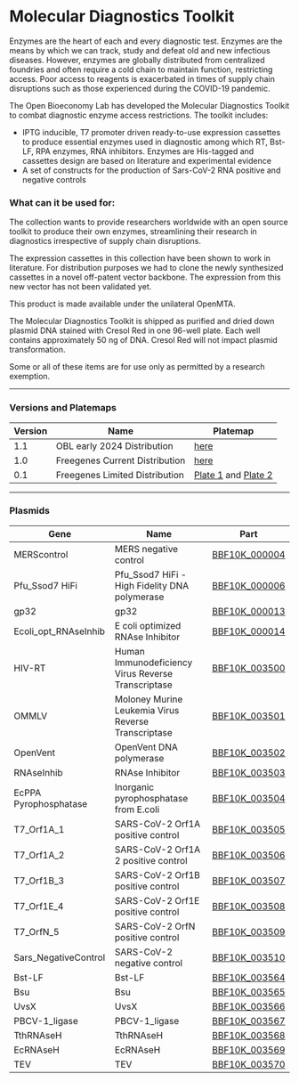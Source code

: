 # Molecular Diagnostics Toolkit

Enzymes are the heart of each and every diagnostic test. Enzymes are the means by which we can track, study and defeat old and new infectious diseases.
However, enzymes are globally distributed from centralized foundries and often require a cold chain to maintain function, restricting access.
Poor access to reagents is exacerbated in times of supply chain disruptions such as those experienced during the COVID-19 pandemic.

The Open Bioeconomy Lab has developed the Molecular Diagnostics Toolkit to combat diagnostic enzyme access restrictions. The toolkit includes:

- IPTG inducible, T7 promoter driven ready-to-use expression cassettes to produce essential enzymes used in diagnostic among which RT, Bst-LF, RPA enzymes, RNA inhibitors.
Enzymes are His-tagged and cassettes design are based on literature and experimental evidence
- A set of constructs for the production of Sars-CoV-2 RNA positive and negative controls

### What can it be used for:

The collection wants to provide researchers worldwide with an open source toolkit to produce their own enzymes, streamlining their research in
diagnostics irrespective of supply chain disruptions.

The expression cassettes in this collection have been shown to work in literature. For distribution purposes we had to clone the newly synthesized
cassettes in a novel off-patent vector backbone. The expression from this new vector has not been validated yet.

This product is made available under the unilateral OpenMTA. 

The Molecular Diagnostics Toolkit is shipped as purified and dried down plasmid DNA stained with Cresol Red in one 96-well plate. Each well contains approximately 50 ng of DNA. Cresol Red will not impact plasmid transformation.

Some or all of these items are for use only as permitted by a research exemption.

---

### Versions and Platemaps

|Version|Name|Platemap|
|---|---|---|
|1.1|OBL early 2024 Distribution|[here](https://github.com/Reclone-org/Open-DNA-Collections/blob/main/Molecular%20Diagnostics%20Toolkit/Platemaps/MDT-v1_1.csv)
|1.0|Freegenes Current Distribution|[here](https://github.com/Reclone-org/Open-DNA-Collections/tree/main/Molecular%20Diagnostics%20Toolkit/Platemaps/MDT-v1_0.csv)|
|0.1|Freegenes Limited Distribution|[Plate 1](https://github.com/Reclone-org/Open-DNA-Collections/tree/main/Molecular%20Diagnostics%20Toolkit/Platemaps/MDT-v0_1-1.csv) and [Plate 2](https://github.com/Reclone-org/Open-DNA-Collections/tree/main/Molecular%20Diagnostics%20Toolkit/Platemaps/MDT-v0_1-2.csv)|

---

### Plasmids

|Gene|Name|Part|
|---|---|---|
| MERScontrol | MERS negative control | [BBF10K_000004](https://github.com/Reclone-org/Open-DNA-Collections/blob/main/Molecular%20Diagnostics%20Toolkit/Plasmids_Genbank/BBF10K_000004.gb) |
| Pfu_Ssod7 HiFi | Pfu_Ssod7 HiFi - High Fidelity DNA polymerase | [BBF10K_000006](https://github.com/Reclone-org/Open-DNA-Collections/blob/main/Molecular%20Diagnostics%20Toolkit/Plasmids_Genbank/BBF10K_000006.gb) |
| gp32 | gp32 | [BBF10K_000013](https://github.com/Reclone-org/Open-DNA-Collections/blob/main/Molecular%20Diagnostics%20Toolkit/Plasmids_Genbank/BBF10K_000013.gb) |
| Ecoli_opt_RNAseInhib | E coli optimized RNAse Inhibitor | [BBF10K_000014](https://github.com/Reclone-org/Open-DNA-Collections/blob/main/Molecular%20Diagnostics%20Toolkit/Plasmids_Genbank/BBF10K_000014.gb) |
| HIV-RT | Human Immunodeficiency Virus Reverse Transcriptase | [BBF10K_003500](https://github.com/Reclone-org/Open-DNA-Collections/blob/main/Molecular%20Diagnostics%20Toolkit/Plasmids_Genbank/BBF10K_003500.gb) |
| OMMLV | Moloney Murine Leukemia Virus Reverse Transcriptase | [BBF10K_003501](https://github.com/Reclone-org/Open-DNA-Collections/blob/main/Molecular%20Diagnostics%20Toolkit/Plasmids_Genbank/BBF10K_003501.gb) |
| OpenVent | OpenVent DNA polymerase | [BBF10K_003502](https://github.com/Reclone-org/Open-DNA-Collections/blob/main/Molecular%20Diagnostics%20Toolkit/Plasmids_Genbank/BBF10K_003502.gb) |
| RNAseInhib | RNAse Inhibitor | [BBF10K_003503](https://github.com/Reclone-org/Open-DNA-Collections/blob/main/Molecular%20Diagnostics%20Toolkit/Plasmids_Genbank/BBF10K_003503.gb) |
| EcPPA Pyrophosphatase | Inorganic pyrophosphatase from E.coli | [BBF10K_003504](https://github.com/Reclone-org/Open-DNA-Collections/blob/main/Molecular%20Diagnostics%20Toolkit/Plasmids_Genbank/BBF10K_003504.gb) |
| T7_Orf1A_1 | SARS-CoV-2 Orf1A positive control | [BBF10K_003505](https://github.com/Reclone-org/Open-DNA-Collections/blob/main/Molecular%20Diagnostics%20Toolkit/Plasmids_Genbank/BBF10K_003505.gb) |
| T7_Orf1A_2 | SARS-CoV-2 Orf1A 2 positive control | [BBF10K_003506](https://github.com/Reclone-org/Open-DNA-Collections/blob/main/Molecular%20Diagnostics%20Toolkit/Plasmids_Genbank/BBF10K_003506.gb) |
| T7_Orf1B_3 | SARS-CoV-2 Orf1B positive control | [BBF10K_003507](https://github.com/Reclone-org/Open-DNA-Collections/blob/main/Molecular%20Diagnostics%20Toolkit/Plasmids_Genbank/BBF10K_003507.gb) |
| T7_Orf1E_4 | SARS-CoV-2 Orf1E positive control | [BBF10K_003508](https://github.com/Reclone-org/Open-DNA-Collections/blob/main/Molecular%20Diagnostics%20Toolkit/Plasmids_Genbank/BBF10K_003508.gb) |
| T7_OrfN_5 | SARS-CoV-2 OrfN positive control | [BBF10K_003509](https://github.com/Reclone-org/Open-DNA-Collections/blob/main/Molecular%20Diagnostics%20Toolkit/Plasmids_Genbank/BBF10K_003509.gb) |
| Sars_NegativeControl | SARS-CoV-2 negative control | [BBF10K_003510](https://github.com/Reclone-org/Open-DNA-Collections/blob/main/Molecular%20Diagnostics%20Toolkit/Plasmids_Genbank/BBF10K_003510.gb) |
| Bst-LF | Bst-LF | [BBF10K_003564](https://github.com/Reclone-org/Open-DNA-Collections/blob/main/Molecular%20Diagnostics%20Toolkit/Plasmids_Genbank/BBF10K_003564.gb) |
| Bsu | Bsu | [BBF10K_003565](https://github.com/Reclone-org/Open-DNA-Collections/blob/main/Molecular%20Diagnostics%20Toolkit/Plasmids_Genbank/BBF10K_003565.gb) |
| UvsX | UvsX | [BBF10K_003566](https://github.com/Reclone-org/Open-DNA-Collections/blob/main/Molecular%20Diagnostics%20Toolkit/Plasmids_Genbank/BBF10K_003566.gb) |
| PBCV-1_ligase | PBCV-1_ligase | [BBF10K_003567](https://github.com/Reclone-org/Open-DNA-Collections/blob/main/Molecular%20Diagnostics%20Toolkit/Plasmids_Genbank/BBF10K_003567.gb) |
| TthRNAseH | TthRNAseH | [BBF10K_003568](https://github.com/Reclone-org/Open-DNA-Collections/blob/main/Molecular%20Diagnostics%20Toolkit/Plasmids_Genbank/BBF10K_003568.gb) |
| EcRNAseH | EcRNAseH | [BBF10K_003569](https://github.com/Reclone-org/Open-DNA-Collections/blob/main/Molecular%20Diagnostics%20Toolkit/Plasmids_Genbank/BBF10K_003569.gb) |
| TEV | TEV | [BBF10K_003570](https://github.com/Reclone-org/Open-DNA-Collections/blob/main/Molecular%20Diagnostics%20Toolkit/Plasmids_Genbank/BBF10K_003570.gb) |
